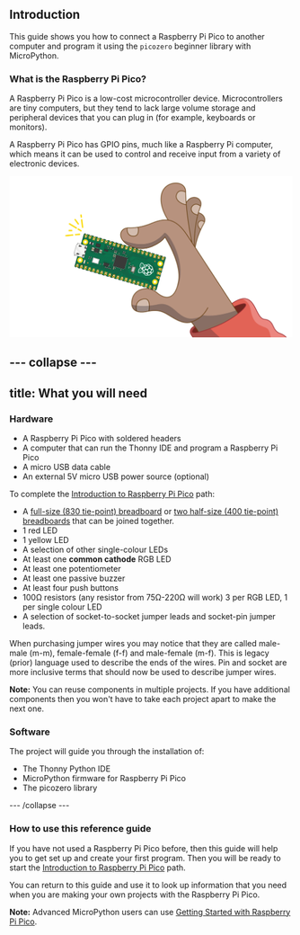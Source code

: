 ## Introduction
This guide shows you how to connect a Raspberry Pi Pico to another computer and program it using the `picozero` beginner library with MicroPython.

### What is the Raspberry Pi Pico?
A Raspberry Pi Pico is a low-cost microcontroller device. Microcontrollers are tiny computers, but they tend to lack large volume storage and peripheral devices that you can plug in (for example, keyboards or monitors).

A Raspberry Pi Pico has GPIO pins, much like a Raspberry Pi computer, which means it can be used to control and receive input from a variety of electronic devices.

![Image of the small Pico board being held in a hand.](images/pico-hand.png)

--- collapse ---
---
title: What you will need
---
### Hardware

+ A Raspberry Pi Pico with soldered headers
+ A computer that can run the Thonny IDE and program a Raspberry Pi Pico
+ A micro USB data cable
+ An external 5V micro USB power source (optional) 

To complete the [Introduction to Raspberry Pi Pico](https://projects.raspberrypi.org/en/pathways/pico-intro) path:

+ A [full-size (830 tie-point) breadboard](https://thepihut.com/products/full-sized-breadboard) or [two half-size (400 tie-point) breadboards](https://thepihut.com/products/raspberry-pi-breadboard-half-size) that can be joined together.
+ 1 red LED
+ 1 yellow LED
+ A selection of other single-colour LEDs
+ At least one **common cathode** RGB LED
+ At least one potentiometer
+ At least one passive buzzer
+ At least four push buttons
+ 100Ω resistors (any resistor from 75Ω-220Ω will work) 3 per RGB LED, 1 per single colour LED
+ A selection of socket-to-socket jumper leads and socket-pin jumper leads.

When purchasing jumper wires you may notice that they are called male-male (m-m), female-female (f-f) and male-female (m-f). This is legacy (prior) language used to describe the ends of the wires. Pin and socket are more inclusive terms that should now be used to describe jumper wires.

**Note:** You can reuse components in multiple projects. If you have additional components then you won't have to take each project apart to make the next one. 

### Software

The project will guide you through the installation of:
 
+ The Thonny Python IDE
+ MicroPython firmware for Raspberry Pi Pico
+ The picozero library

--- /collapse ---

### How to use this reference guide

If you have not used a Raspberry Pi Pico before, then this guide will help you to get set up and create your first program. Then you will be ready to start the [Introduction to Raspberry Pi Pico](https://projects.raspberrypi.org/en/pathways/pico-intro) path.

You can return to this guide and use it to look up information that you need when you are making your own projects with the Raspberry Pi Pico.

**Note:** Advanced MicroPython users can use [Getting Started with Raspberry Pi Pico](https://projects.raspberrypi.org/en/projects/getting-started-with-the-pico). 